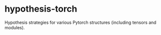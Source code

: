 # hypothesis-torch
Hypothesis strategies for various Pytorch structures (including tensors and modules).
